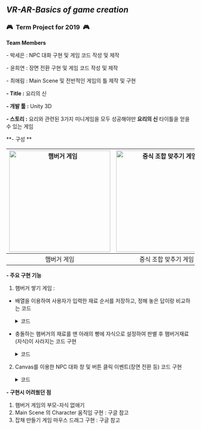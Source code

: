 ## *VR-AR-Basics of game creation*
### :video_game:&nbsp;&nbsp;**Term Project for 2019**&nbsp;&nbsp;:video_game:
**Team Members**	

\- 박세은 : NPC 대화 구현 및 게임 코드 작성 및 제작				

\- 윤희연 : 장면 전환 구현 및 게임 코드 작성 및 제작				

\- 최애림 : Main Scene 및 전반적인 게임의 틀 제작 및 구현	
			

**- Title :** 요리의 신				

**- 개발 툴 :** Unity 3D

**- 스토리 :** 요리와 관련된 3가지 미니게임을 모두 성공해야만 **요리의 신** 타이틀을 얻을 수 있는 게임				

**- 구성 **        
       
 |<img width="270" alt="햄버거 게임" src="https://user-images.githubusercontent.com/101172040/201835580-7e2e3ed1-739e-4b8c-aa06-67fdb09ec7e8.png"> |<img width="270" alt="중식 조합 맞추기 게임" src="https://user-images.githubusercontent.com/101172040/201835736-ffd8bffb-88b0-40e9-9e6e-2e487d50baca.png">|<img width="270" alt="잡채 만들기 게임" src="https://user-images.githubusercontent.com/101172040/201835783-233e871b-f72a-44ed-930f-976b97be2029.png">|
|:-----:|:----------:|:-------:
|햄버거 게임|중식 조합 맞추기 게임|잡채 만들기 게임|

**- 주요 구현 기능**        

1. 햄버거 쌓기 게임 :


- 배열을 이용하여 사용자가 입력한 재료 순서를 저장하고, 정해 놓은 답이랑 비교하는 코드
	<details>
	<summary>코드</summary>

	``` C
	if(Input.GetKeyDown(KeyCode.Return) // Enter
		{
			if(burger[0] == answer[0] && burger[1] == answer[1] && burger[2] == answer[2]
				&& burger[3] == answer[4] && burger[4] == answer[5] && burger[5] == answer[5])  
			{
				bulgogi_cnt++;
				for(int i = 0 ; i < 4 ; i++)
					{
					burger[i] = 0;
					}
			}
		}
	```
	</details>
           
- 충돌하는 햄버거의 재료를 맨 아래의 빵에 자식으로 설정하여 판별 후 햄버거재료(자식)이 사라지는 코드 구현
	<details>
	<summary>코드</summary>

	``` C
	Public class Colli : MonoBehaviour
	{
		GameObject base bread = null ;
		void Start()
		{
			base bread = GameObject.Find(“base bread”);
		}

		void OnCollisionEnter(Collision coll)
		{
			this.transform.parent = base bread.transform;
		}
		
		...

		foreach(Transform child in transform)
		{
			GameObject.Destroy(child.gameObject);
		}
		//초기화
		i=0;
	}
	```
	</details>
              
2. Canvas를 이용한 NPC 대화 창 및 버튼 클릭 이벤트(장면 전환 등) 코드 구현
	<details>
	<summary>코드</summary>

	``` C
	public class Dialogue
	{
		[TextArea]
		public string dialogue;
		public Sprite cg;
	}

	public class changeScene1 : MonoBehaviour
	{
		[SerializeField] private SpriteRenderer sprite_StandingCG;
		[SerializeField] private SpriteRenderer sprite_DialogueBox;
		[SerializeField] private Text txt_Dialogue;

		private bool isDialogue = false;
		private int cnt = 0;
		[SerializeField] private Dialogue[] dialogue;

		private void OnOff(bool _flag)
		{
			sprite_DialogueBox.gameObject.SetActive(_flag);
			sprite_StandingCG.gameObject.SetActive(_flag);
			txt_Dialogue.gameObject.SetActive(_flag);
			isDialogue(_flag);
		}

		private void NextDialogue()
		{
			txt_Dialogue.text = dialogue[cnt].dialogue;
			sprite_StandingCG.sprite = dialogue[cnt].cg;
			cnt++;
		}

		private void Start()
		{
			cnt = 0;
			isDialogue = true;
		}

		void Update()
		{
			if(isDialogue)
			{
				if(Input.GetKeyDown(KeyCode.Space))
				{
					if(cnt < dialogue.Length)
						NextDialogue();
					else
					{
						OnOff(false);
						SceneManager.LoadScene(1); //장면전환
					}
				}
			}
		}
	}
	```
	</details>


	
              
**- 구현시 어려웠던 점** 
1. 햄버거 게임의 부모-자식 없애기
2. Main Scene 의 Character 움직임 구현 : 구글 참고
3. 잡채 만들기 게임 마우스 드래그 구현 : 구글 참고

